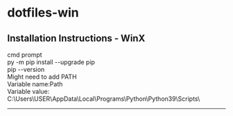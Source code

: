 # dotfiles-win

## Installation Instructions - WinX
cmd prompt<br>
py -m pip install --upgrade pip<br>
pip --version<br>
Might need to add PATH<br>
Variable name:Path  <br>
Variable value: C:\Users\USER\AppData\Local\Programs\Python\Python39\Scripts\ <br>
<hr>
